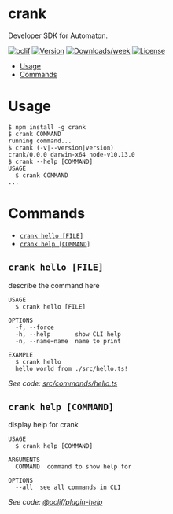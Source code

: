 crank
=====

Developer SDK for Automaton.

[![oclif](https://img.shields.io/badge/cli-oclif-brightgreen.svg)](https://oclif.io)
[![Version](https://img.shields.io/npm/v/crank.svg)](https://npmjs.org/package/crank)
[![Downloads/week](https://img.shields.io/npm/dw/crank.svg)](https://npmjs.org/package/crank)
[![License](https://img.shields.io/npm/l/crank.svg)](https://github.com/the-automaton/crank/blob/master/package.json)

<!-- toc -->
* [Usage](#usage)
* [Commands](#commands)
<!-- tocstop -->
# Usage
<!-- usage -->
```sh-session
$ npm install -g crank
$ crank COMMAND
running command...
$ crank (-v|--version|version)
crank/0.0.0 darwin-x64 node-v10.13.0
$ crank --help [COMMAND]
USAGE
  $ crank COMMAND
...
```
<!-- usagestop -->
# Commands
<!-- commands -->
* [`crank hello [FILE]`](#crank-hello-file)
* [`crank help [COMMAND]`](#crank-help-command)

## `crank hello [FILE]`

describe the command here

```
USAGE
  $ crank hello [FILE]

OPTIONS
  -f, --force
  -h, --help       show CLI help
  -n, --name=name  name to print

EXAMPLE
  $ crank hello
  hello world from ./src/hello.ts!
```

_See code: [src/commands/hello.ts](https://github.com/the-automaton/crank/blob/v0.0.0/src/commands/hello.ts)_

## `crank help [COMMAND]`

display help for crank

```
USAGE
  $ crank help [COMMAND]

ARGUMENTS
  COMMAND  command to show help for

OPTIONS
  --all  see all commands in CLI
```

_See code: [@oclif/plugin-help](https://github.com/oclif/plugin-help/blob/v2.2.0/src/commands/help.ts)_
<!-- commandsstop -->
